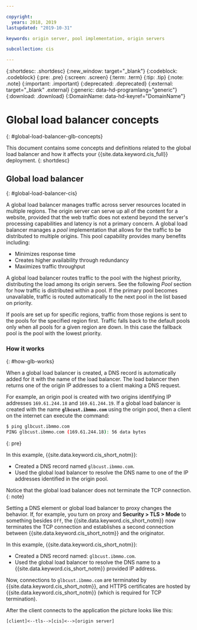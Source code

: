 ```yaml
---

copyright:
  years: 2018, 2019
lastupdated: "2019-10-31"

keywords: origin server, pool implementation, origin servers

subcollection: cis

---
```


{:shortdesc: .shortdesc}
{:new_window: target="_blank"}
{:codeblock: .codeblock}
{:pre: .pre}
{:screen: .screen}
{:term: .term}
{:tip: .tip}
{:note: .note}
{:important: .important}
{:deprecated: .deprecated}
{:external: target="_blank" .external}
{:generic: data-hd-programlang="generic"}
{:download: .download}
{:DomainName: data-hd-keyref="DomainName"}

# Global load balancer concepts
{: #global-load-balancer-glb-concepts}

This document contains some concepts and definitions related to the global load balancer and how it affects your {{site.data.keyword.cis_full}} deployment.
{: shortdesc}

## Global load balancer
{: #global-load-balancer-cis}

A global load balancer manages traffic across server resources located in multiple regions. The origin server can serve up all of the content for a website, provided that the web traffic does not extend beyond the server's processing capabilities and latency is not a primary concern. A global load balancer manages a _pool_ implementation that allows for the traffic to be distributed to multiple origins. This pool capability provides many benefits including:

* Minimizes response time
* Creates higher availability through redundancy
* Maximizes traffic throughput

A global load balancer routes traffic to the pool with the highest priority, distributing the load among its origin servers. See the following _Pool_ section for how traffic is distributed within a pool. If the primary pool becomes unavailable, traffic is routed automatically to the next pool in the list based on priority.

If pools are set up for specific regions, traffic from those regions is sent to the pools for the specified region first. Traffic falls back to the default pools only when all pools for a given region are down. In this case the fallback pool is the pool with the lowest priority.

### How it works
{: #how-glb-works}

When a global load balancer is created, a DNS record is automatically added for it with the name of the load balancer. The load balancer then returns one of the origin IP addresses to a client making a DNS request.

For example, an origin pool is created with two origins identifying IP addresses `169.61.244.18` and `169.61.244.19`. If a global load balancer is created with the name **`glbcust.ibmmo.com`** using the origin pool, then a client on the internet can execute the command:

```sh
$ ping glbcust.ibmmo.com
PING glbcust.ibmmo.com (169.61.244.18): 56 data bytes
```
{: pre}

In this example, {{site.data.keyword.cis_short_notm}}:

* Created a DNS record named `glbcust.ibmmo.com`.
* Used the global load balancer to resolve the DNS name to one of the IP addresses identified in the origin pool.

Notice that the global load balancer does not terminate the TCP connection.
{: note}

Setting a DNS element or global load balancer to proxy changes the behavior.
If, for example, you turn on proxy and **Security > TLS > Mode** to something besides `Off`, the {{site.data.keyword.cis_short_notm}} now terminates the TCP connection and establishes a second connection between {{site.data.keyword.cis_short_notm}} and the originator.

In this example, {{site.data.keyword.cis_short_notm}}:

* Created a DNS record named: `glbcust.ibmmo.com`.
* Used the global load balancer to resolve the DNS name to a {{site.data.keyword.cis_short_notm}} provided IP address.

Now, connections to `glbcust.ibmmo.com` are terminated by {{site.data.keyword.cis_short_notm}}, and HTTPS certificates are hosted by {{site.data.keyword.cis_short_notm}} (which is required for TCP termination).

After the client connects to the application the picture looks like this:

`[client]<--tls-->[cis]<-->[origin server]`
